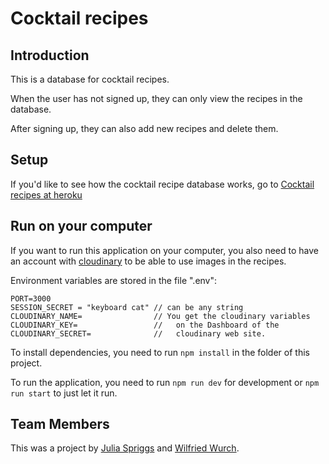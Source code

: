 # Cocktail recipes

## Introduction 

This is a database for cocktail recipes.

When the user has not signed up, they can only view the recipes in the database.

After signing up, they can also add new recipes and delete them.

## Setup

If you'd like to see how the cocktail recipe database works, go to [Cocktail recipes at heroku](https://cocktail-recipes-db.herokuapp.com/)

## Run on your computer

If you want to run this application on your computer, you also need to have an account with [cloudinary](https://cloudinary.com/) to be able to use images in the recipes.

Environment variables are stored in the file ".env":

```
PORT=3000
SESSION_SECRET = "keyboard cat" // can be any string
CLOUDINARY_NAME=                // You get the cloudinary variables
CLOUDINARY_KEY=                 //   on the Dashboard of the
CLOUDINARY_SECRET=              //   cloudinary web site.
```

To install dependencies, you need to run `npm install` in the folder of this project.

To run the application, you need to run `npm run dev` for development or `npm run start` to just let it run.

## Team Members

This was a project by [Julia Spriggs](https://github.com/julia-spriggs) and [Wilfried Wurch](https://github.com/wilfried68/).